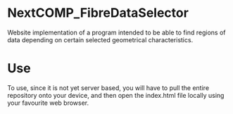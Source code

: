 # NextCOMP_FibreDataSelector
Website implementation of a program intended to be able to find regions of data depending on certain selected geometrical characteristics.


# Use
To use, since it is not yet server based, you will have to pull the entire repository onto your device, and then open the index.html file locally using your favourite web browser.
